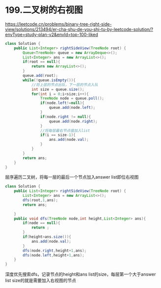 # 199.二叉树的右视图

https://leetcode.cn/problems/binary-tree-right-side-view/solutions/213494/er-cha-shu-de-you-shi-tu-by-leetcode-solution/?envType=study-plan-v2&envId=top-100-liked

```java
class Solution {
    public List<Integer> rightSideView(TreeNode root) {
        Queue<TreeNode> queue = new ArrayDeque<>();
        List<Integer> ans = new ArrayList<>();
        if(root == null){
            return new ArrayList<>();
        }
        queue.add(root);
        while(!queue.isEmpty()){
            //将上层的节点出队，下一层的节点入队
            int size = queue.size();
            for(int i = 0;i<size;i++){
                TreeNode node = queue.poll();
                if(node.left!=null){
                    queue.add(node.left);
                }
                if(node.right != null){
                    queue.add(node.right);
                }
                //将每层最右节点值加入list
                if(i == size-1){
                    ans.add(node.val);
                }
            }
        }
        return ans;
    }
}
```

层序遍历二叉树，将每一层的最后一个节点加入answer list即位右视图

```java
class Solution {
    public List<Integer> rightSideView(TreeNode root) {
        List<Integer> ans = new ArrayList<>();
        dfs(root,1,ans);
        return ans;
        
    }
    public void dfs(TreeNode node,int height,List<Integer> ans){
        if(node == null){
            return ;
        }
        if(height>ans.size()){
            ans.add(node.val);
        }
        dfs(node.right,height+1,ans);
        dfs(node.left,height+1,ans);  
    }
}
```

深度优先搜索dfs，记录节点的height和ans list的size，每层第一个大于answer list size的就是需要加入右视图的节点